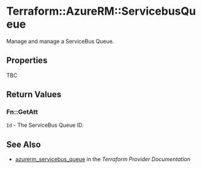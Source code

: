 # Terraform::AzureRM::ServicebusQueue

Manage and manage a ServiceBus Queue.

## Properties

TBC

## Return Values

### Fn::GetAtt

`Id` - The ServiceBus Queue ID.

## See Also

* [azurerm_servicebus_queue](https://www.terraform.io/docs/providers/azurerm/r/servicebus_queue.html) in the _Terraform Provider Documentation_